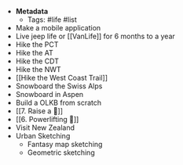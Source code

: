 - **Metadata**
    - Tags: #life #list
- Make a mobile application
- Live jeep life or [[VanLife]] for 6 months to a year
- Hike the PCT
- Hike the AT
- Hike the CDT
- Hike the NWT
- [[Hike the West Coast Trail]]
- Snowboard the Swiss Alps
- Snowboard in Aspen
- Build a OLKB from scratch
- [[7. Raise a 🐶]]
- [[6. Powerlifting 🍖]]
- Visit New Zealand
- Urban Sketching
	- Fantasy map sketching
	- Geometric sketching
